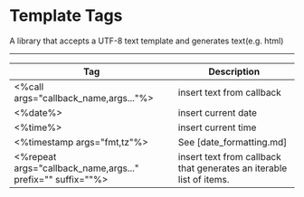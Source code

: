 # Template Tags

A library that accepts a UTF-8 text template and generates text(e.g. html)

--------------
|Tag|Description|
|---|-----------|
|<%call args="callback_name,args..."%>|insert text from callback|
|<%date%>|insert current date|
|<%time%>|insert current time|
|<%timestamp args="fmt,tz"%>|See [date_formatting.md]|
|<%repeat args="callback_name,args..." prefix="" suffix=""%>|insert text from callback that generates an iterable list of items.|
